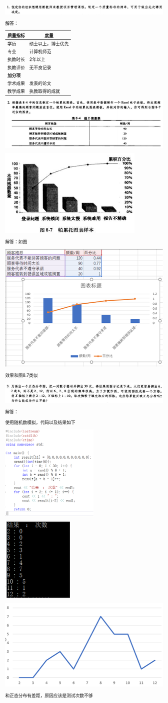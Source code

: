![image-20200728212555686](images/image-20200728212555686.png)

解答：

| 质量指标   | 度量               |
| ---------- | ------------------ |
| 学历       | 硕士以上，博士优先 |
| 专业       | 计算机师范         |
| 执教时长   | 2年以上            |
| 执教评价   | 无不良记录         |
| **加分项** |                    |
| 学术成果   | 发表的论文         |
| 教学成果   | 执教取得的成就     |







![image-20200728212450757](images/image-20200728212450757.png)

![image-20200728213028403](images/image-20200728213028403.png)

解答：如图

![image-20200728214925205](images/image-20200728214925205.png)

效果和图8.7类似







![image-20200728215023074](images/image-20200728215023074.png)

解答：

使用随机数模拟，代码以及结果如下

<img src="images/image-20200728220404149.png" alt="image-20200728220404149" style="zoom:50%;" />

![image-20200728220352405](images/image-20200728220352405.png)

![image-20200728220738180](images/image-20200728220738180.png)

和正态分布有差距，原因应该是测试次数不够